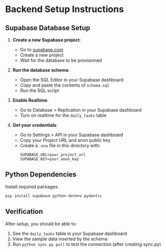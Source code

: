 # Backend Setup Instructions

## Supabase Database Setup

1. **Create a new Supabase project**:
   - Go to [supabase.com](https://supabase.com)
   - Create a new project
   - Wait for the database to be provisioned

2. **Run the database schema**:
   - Open the SQL Editor in your Supabase dashboard
   - Copy and paste the contents of `schema.sql`
   - Run the SQL script

3. **Enable Realtime**:
   - Go to Database > Replication in your Supabase dashboard
   - Turn on realtime for the `daily_tasks` table

4. **Get your credentials**:
   - Go to Settings > API in your Supabase dashboard
   - Copy your Project URL and anon public key
   - Create a `.env` file in this directory with:
     ```
     SUPABASE_URL=your_project_url
     SUPABASE_KEY=your_anon_key
     ```

## Python Dependencies

Install required packages:
```bash
pip install supabase python-dotenv pydantic
```

## Verification

After setup, you should be able to:
1. See the `daily_tasks` table in your Supabase dashboard
2. View the sample data inserted by the schema
3. Run `python sync.py pull` to test the connection (after creating sync.py)